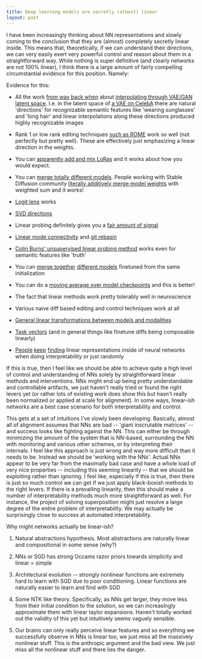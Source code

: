 ```yaml
---
title: Deep learning models are secretly (almost) linear
layout: post
---
```


I have been increasingly thinking about NN representations and slowly
coming to the conclusion that they are (almost) completely secretly
linear inside. This means that, theoretically, if we can understand
their directions, we can very easily exert very powerful control and
reason about them in a straightforward way. While nothing is super
definitive (and clearly networks are not 100% linear), I think there is
a large amount of fairly compelling circumstantial evidence for this
position. Namely:

Evidence for this:

-   All the work [from way back when](https://github.com/tayden/VAE-Latent-Space-Explorer) about [interpolating through VAE/GAN latent space](https://arxiv.org/pdf/2102.12139.pdf). I.e. in the latent space of [a VAE on CelebA](https://arxiv.org/pdf/1807.07543.pdf) there are natural 'directions' for recognizable semantic features like 'wearing sunglasses' and 'long hair' and linear interpolations along these directions produced highly recognizable images

-   Rank 1 or low rank editing techniques [such as ROME](https://arxiv.org/abs/2202.05262) work so well (not perfectly but pretty well). These are effectively just emphasizing a linear direction in the weights.

-   You can [apparently add and mix LoRas](https://www.reddit.com/r/StableDiffusion/comments/11ettz2/anybody_know_if_using_multiple_loras_is_ok/) and it works about how you would expect.

-   You can [merge totally different models](https://stable-diffusion-art.com/models/#Merging_two_models). People working with Stable Diffusion community [literally additively merge model weights](https://www.reddit.com/r/StableDiffusion/comments/11kau9d/what_is_the_point_of_the_endless_model_merges/) with weighted sum and it works!

-   [Logit lens](https://www.lesswrong.com/posts/AcKRB8wDpdaN6v6ru/interpreting-gpt-the-logit-lens) works

-   [SVD directions](https://www.lesswrong.com/posts/mkbGjzxD8d8XqKHzA/the-singular-value-decompositions-of-transformer-weight)

-   Linear probing definitely gives you a [fair amount of signal](https://arxiv.org/abs/2002.12327)

-   [Linear mode connectivity](https://arxiv.org/abs/1912.05671) and [git rebasin](https://arxiv.org/abs/2209.04836)

-   [Colin Burns' unsupervised linear probing method](https://arxiv.org/abs/2212.03827) works even for semantic features like 'truth'

-   You can [merge together](https://arxiv.org/abs/2302.04863) [different models](https://arxiv.org/abs/2203.05482) finetuned from the same initialization

-   You can do a [moving average over model checkpoints](https://arxiv.org/abs/1803.05407) and this is better!

-   The fact that linear methods work pretty tolerably well in neuroscience

-   Various naive diff based editing and control techniques work at all

-   [General linear transformations between models and modalities](https://openreview.net/forum?id=8tYRqb05pVn) 

-   [Task vectors](https://arxiv.org/abs/2212.04089) (and in general things like finetune diffs being composable linearly)

-   [People](https://arxiv.org/pdf/1704.01444.pdf) [keep](https://www.lesswrong.com/posts/cAC4AXiNC5ig6jQnc/understanding-and-controlling-a-maze-solving-policy-network) [finding](https://www.lesswrong.com/posts/nmxzr2zsjNtjaHh7x/actually-othello-gpt-has-a-linear-emergent-world) linear representations inside of neural networks when doing interpretability or just randomly

If this is true, then I feel like we should be able to achieve quite a
high level of control and understanding of NNs solely by straightforward
linear methods and interventions. NNs might end up being pretty
understandable and controllable artifacts, we just haven't really tried
or found the right levers yet (or rather lots of existing work does show
this but hasn't really been normalized or applied at scale for
alignment). In some ways, linear-ish networks are a best case scenario
for both interpretability and control.

This gets at a set of intuitions I've slowly been developing. Basically,
almost all of alignment assumes that NNs are bad -- 'giant inscrutable
matrices' -- and success looks like fighting against the NN. This can
either be through minimizing the amount of the system that is NN-based,
surrounding the NN with monitoring and various other schemes, or by
interpreting their internals. I feel like this approach is just wrong
and way more difficult than it needs to be. Instead we should be
'working with the NNs'. Actual NNs appear to be very far from the
maximally bad case and have a whole load of very nice properties --
including this seeming linearity -- that we should be exploiting rather
than ignoring. I feel like, especially if this is true, then there is
just so much control we can get if we just apply black-boxish methods to
the right levers. If there is a prevailing linearity, then this should make a number of interpretability methods much more straightforward as well. For instance, the project of solving superposition might just resolve a large degree of the entire problem of interpretability. We may actually be surprisingly close to success at automated interpretability.

Why might networks actually be linear-ish?

1.  Natural abstractions hypothesis. Most abstractions are naturally linear and compositional in some sense (why?)

2.  NNs or SGD has strong Occams razor priors towards simplicity and linear = simple

3.  Architectural evolution -- strongly nonlinear functions are extremely hard to learn with SGD due to poor conditioning. Linear functions are naturally easier to learn and find with SGD

4.  Some NTK like theory. Specifically, as NNs get larger, they move less from their initial condition to the solution, so we can increasingly approximate them with linear taylor expansions. Haven't totally worked out the validity of this yet but intuitively seems vaguely sensible.

5.  Our brains can only really perceive linear features and so everything we successfully observe in NNs is linear too, we just miss all the massively nonlinear stuff. This is the anthropic argument and the bad view. We just miss all the nonlinear stuff and there lies the danger.
